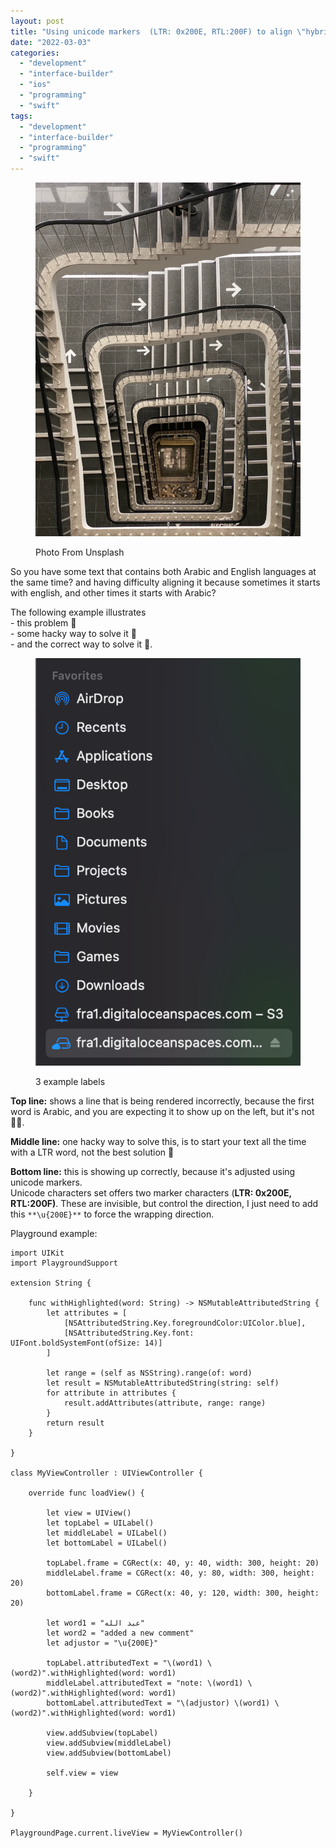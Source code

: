 ```yaml
---
layout: post
title: "Using unicode markers  (LTR: 0x200E, RTL:200F) to align \"hybrid RTL/LTR strings\" correctly."
date: "2022-03-03"
categories: 
  - "development"
  - "interface-builder"
  - "ios"
  - "programming"
  - "swift"
tags: 
  - "development"
  - "interface-builder"
  - "programming"
  - "swift"
---
```


<figure>

![](images/image-767x1024.png)

<figcaption>

Photo From Unsplash

</figcaption>

</figure>

So you have some text that contains both Arabic and English languages at the same time? and having difficulty aligning it because sometimes it starts with english, and other times it starts with Arabic?  
  
The following example illustrates  
\- this problem 🐛  
\- some hacky way to solve it 👺  
\- and the correct way to solve it 🧐.

<figure>

![](images/image-2.png)

<figcaption>

3 example labels

</figcaption>

</figure>

**Top line:** shows a line that is being rendered incorrectly, because the first word is Arabic, and you are expecting it to show up on the left, but it's not 🤦🏻.

**Middle line:** one hacky way to solve this, is to start your text all the time with a LTR word, not the best solution 👺

**Bottom line:** this is showing up correctly, because it's adjusted using unicode markers.  
Unicode characters set offers two marker characters (**LTR: 0x200E, RTL:200F)**. These are invisible, but control the direction, I just need to add this `**\u{200E}**` to force the wrapping direction.  
  
Playground example:

```
import UIKit
import PlaygroundSupport

extension String {

    func withHighlighted(word: String) -> NSMutableAttributedString {
        let attributes = [
            [NSAttributedString.Key.foregroundColor:UIColor.blue],
            [NSAttributedString.Key.font: UIFont.boldSystemFont(ofSize: 14)]
        ]
        
        let range = (self as NSString).range(of: word)
        let result = NSMutableAttributedString(string: self)
        for attribute in attributes {
            result.addAttributes(attribute, range: range)
        }
        return result
    }
    
}

class MyViewController : UIViewController {
    
    override func loadView() {
        
        let view = UIView()
        let topLabel = UILabel()
        let middleLabel = UILabel()
        let bottomLabel = UILabel()

        topLabel.frame = CGRect(x: 40, y: 40, width: 300, height: 20)
        middleLabel.frame = CGRect(x: 40, y: 80, width: 300, height: 20)
        bottomLabel.frame = CGRect(x: 40, y: 120, width: 300, height: 20)
        
        let word1 = "عبد الله"
        let word2 = "added a new comment"
        let adjustor = "\u{200E}"
        
        topLabel.attributedText = "\(word1) \(word2)".withHighlighted(word: word1)
        middleLabel.attributedText = "note: \(word1) \(word2)".withHighlighted(word: word1)
        bottomLabel.attributedText = "\(adjustor) \(word1) \(word2)".withHighlighted(word: word1)
        
        view.addSubview(topLabel)
        view.addSubview(middleLabel)
        view.addSubview(bottomLabel)

        self.view = view
        
    }
    
}

PlaygroundPage.current.liveView = MyViewController()
```
